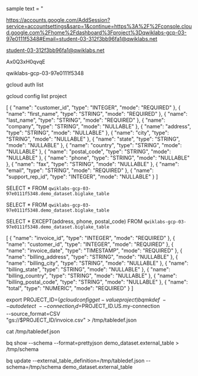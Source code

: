 sample text = "

https://accounts.google.com/AddSession?service=accountsettings&sarp=1&continue=https%3A%2F%2Fconsole.cloud.google.com%2Fhome%2Fdashboard%3Fproject%3Dqwiklabs-gcp-03-97e0111f5348#Email=student-03-312f3bb96fa1@qwiklabs.net


student-03-312f3bb96fa1@qwiklabs.net

Ax0Q3xH0qvqE

qwiklabs-gcp-03-97e0111f5348


gcloud auth list

gcloud config list project

[
{
    "name": "customer_id",
    "type": "INTEGER",
    "mode": "REQUIRED"
  },
  {
    "name": "first_name",
    "type": "STRING",
    "mode": "REQUIRED"
  },
  {
    "name": "last_name",
    "type": "STRING",
    "mode": "REQUIRED"
  },
  {
    "name": "company",
    "type": "STRING",
    "mode": "NULLABLE"
  },
  {
    "name": "address",
    "type": "STRING",
    "mode": "NULLABLE"
  },
  {
    "name": "city",
    "type": "STRING",
    "mode": "NULLABLE"
  },
  {
    "name": "state",
    "type": "STRING",
    "mode": "NULLABLE"
  },
  {
    "name": "country",
    "type": "STRING",
    "mode": "NULLABLE"
  },
  {
    "name": "postal_code",
    "type": "STRING",
    "mode": "NULLABLE"
  },
  {
    "name": "phone",
    "type": "STRING",
    "mode": "NULLABLE"
  },
  {
    "name": "fax",
    "type": "STRING",
    "mode": "NULLABLE"
  },
  {
    "name": "email",
    "type": "STRING",
    "mode": "REQUIRED"
  },
  {
    "name": "support_rep_id",
    "type": "INTEGER",
    "mode": "NULLABLE"
  }
]



SELECT * FROM `qwiklabs-gcp-03-97e0111f5348.demo_dataset.biglake_table`


SELECT * FROM `qwiklabs-gcp-03-97e0111f5348.demo_dataset.biglake_table`

SELECT *  EXCEPT(address, phone, postal_code)
FROM `qwiklabs-gcp-03-97e0111f5348.demo_dataset.biglake_table`


[
{
    "name": "invoice_id",
    "type": "INTEGER",
    "mode": "REQUIRED"
  },
  {
    "name": "customer_id",
    "type": "INTEGER",
    "mode": "REQUIRED"
  },
  {
    "name": "invoice_date",
    "type": "TIMESTAMP",
    "mode": "REQUIRED"
  },
  {
    "name": "billing_address",
    "type": "STRING",
    "mode": "NULLABLE"
  },
  {
    "name": "billing_city",
    "type": "STRING",
    "mode": "NULLABLE"
  },
  {
    "name": "billing_state",
    "type": "STRING",
    "mode": "NULLABLE"
  },
  {
    "name": "billing_country",
    "type": "STRING",
    "mode": "NULLABLE"
  },
  {
    "name": "billing_postal_code",
    "type": "STRING",
    "mode": "NULLABLE"
  },
  {
    "name": "total",
    "type": "NUMERIC",
    "mode": "REQUIRED"
  }
]




export PROJECT_ID=$(gcloud config get-value project)
bq mkdef \
--autodetect \
--connection_id=$PROJECT_ID.US.my-connection \
--source_format=CSV \
"gs://$PROJECT_ID/invoice.csv" > /tmp/tabledef.json


cat /tmp/tabledef.json

bq show --schema --format=prettyjson  demo_dataset.external_table > /tmp/schema

bq update --external_table_definition=/tmp/tabledef.json --schema=/tmp/schema demo_dataset.external_table

